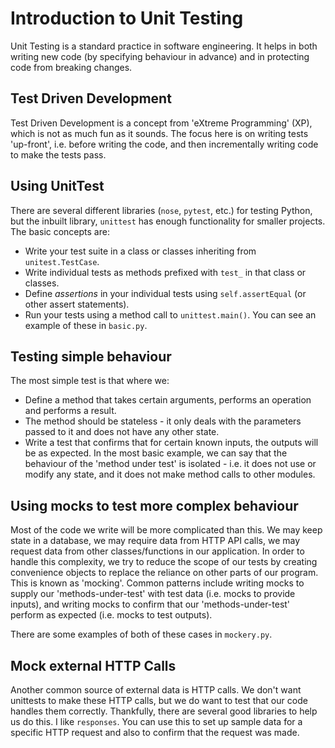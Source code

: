 # Introduction to Unit Testing
Unit Testing is a standard practice in software engineering. It helps in both writing new code (by specifying behaviour in advance) and in protecting code from breaking changes.

## Test Driven Development
Test Driven Development is a concept from 'eXtreme Programming' (XP), which is not as much fun as it sounds. The focus here is on writing tests 'up-front', i.e. before writing the code, and then incrementally writing code to make the tests pass.

## Using UnitTest
There are several different libraries (`nose`, `pytest`, etc.) for testing Python, but the inbuilt library, `unittest` has enough functionality for smaller projects. The basic concepts are:
- Write your test suite in a class or classes inheriting from `unitest.TestCase`.
- Write individual tests as methods prefixed with `test_` in that class or classes.
- Define _assertions_ in your individual tests using `self.assertEqual` (or other assert statements).
- Run your tests using a method call to `unittest.main()`.
You can see an example of these in `basic.py`.

## Testing simple behaviour
The most simple test is that where we:
- Define a method that takes certain arguments, performs an operation and performs a result.
- The method should be stateless - it only deals with the parameters passed to it and does not have any other state.
- Write a test that confirms that for certain known inputs, the outputs will be as expected.
In the most basic example, we can say that the behaviour of the 'method under test' is isolated - i.e. it does not use or modify any state, and it does not make method calls to other modules.

## Using mocks to test more complex behaviour
Most of the code we write will be more complicated than this. We may keep state in a database, we may require data from HTTP API calls, we may request data from other classes/functions in our application. In order to handle this complexity, we try to reduce the scope of our tests by creating convenience objects to replace the reliance on other parts of our program. This is known as 'mocking'. Common patterns include writing mocks to supply our 'methods-under-test' with test data (i.e. mocks to provide inputs), and writing mocks to confirm that our 'methods-under-test' perform as expected (i.e. mocks to test outputs).

There are some examples of both of these cases in `mockery.py`.

## Mock external HTTP Calls
Another common source of external data is HTTP calls. We don't want unittests to make these HTTP calls, but we do want to test that our code handles them correctly. Thankfully, there are several good libraries to help us do this. I like `responses`. You can use this to set up sample data for a specific HTTP request and also to confirm that the request was made.
